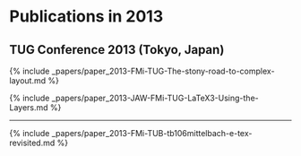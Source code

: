 

# Publications in 2013


## TUG Conference 2013 (Tokyo, Japan)


{% include _papers/paper_2013-FMi-TUG-The-stony-road-to-complex-layout.md %}

{% include _papers/paper_2013-JAW-FMi-TUG-LaTeX3-Using-the-Layers.md %}

***


{% include _papers/paper_2013-FMi-TUB-tb106mittelbach-e-tex-revisited.md %}


